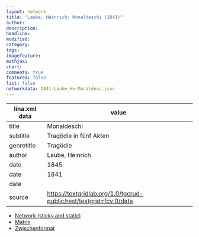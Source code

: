 ```yaml
---
layout: network
title: "Laube, Heinrich: Monaldeschi (1841)"
author:
description:
headline:
modified:
category:
tags:
imagefeature: 
mathjax: 
chart: 
comments: true
featured: false
list: false
networkdata: 1841-Laube_He-Monaldesc.json
---
```

lina.xml data  | value
------------- | -------------
title|Monaldeschi
subtitle|Tragödie in fünf Akten
genretitle|Tragödie
author|Laube, Heinrich
date|1845
date|1841
date|
source|https://textgridlab.org/1.0/tgcrud-public/rest/textgrid:rfcv.0/data


* [Network (sticky and static)](/network254)
* [Matrix](/matrix254)
* [Zwischenformat](/lina254 )
